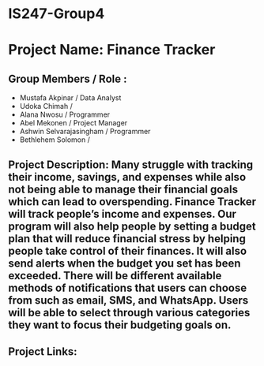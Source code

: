 # IS247-Group4 
# Project Name: Finance Tracker
## Group Members / Role : 
- Mustafa Akpinar / Data Analyst
- Udoka Chimah  / 
- Alana Nwosu / Programmer
- Abel Mekonen / Project Manager
- Ashwin Selvarajasingham / Programmer
- Bethlehem Solomon /
                
## Project Description: Many struggle with tracking their income, savings, and expenses while also not being able to manage their financial goals which can lead to overspending. Finance Tracker will track people’s income and expenses. Our program will also help people by setting a budget plan that will reduce financial stress by helping people take control of their finances. It will also send alerts when the budget you set has been exceeded. There will be different available methods of notifications that users can choose from such as email, SMS, and WhatsApp. Users will be able to select through various categories they want to focus their budgeting goals on.
## Project Links: 
